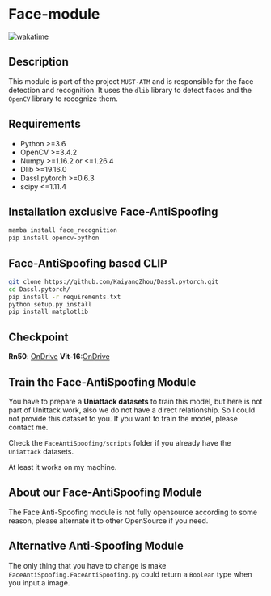 # Face-module
[![wakatime](https://wakatime.com/badge/user/5cfddb9c-d0f0-4d5b-bf41-13cc6c3aeccd/project/ded00d1e-3852-40f9-9b8d-1d9cb720db69.svg)](https://wakatime.com/badge/user/5cfddb9c-d0f0-4d5b-bf41-13cc6c3aeccd/project/ded00d1e-3852-40f9-9b8d-1d9cb720db69)

## Description
This module is part of the project `MUST-ATM` and is responsible for the face detection and recognition. It uses the `dlib` library to detect faces and the `OpenCV` library to recognize them.

## Requirements
- Python >=3.6
- OpenCV >=3.4.2
- Numpy >=1.16.2 or <=1.26.4
- Dlib >=19.16.0
- Dassl.pytorch >=0.6.3
- scipy <=1.11.4
## Installation exclusive Face-AntiSpoofing

```bash
mamba install face_recognition
pip install opencv-python
```
## Face-AntiSpoofing based CLIP
```bash
git clone https://github.com/KaiyangZhou/Dassl.pytorch.git
cd Dassl.pytorch/
pip install -r requirements.txt
python setup.py install
pip install matplotlib
```
## Checkpoint

 **Rn50**: [OnDrive](https://1drv.ms/u/c/3e4ad39ec12f7a33/Ea23JGPiYbBGlQ26Xv2JQzMByGAq5QHF1t-9ubWvKkP7Cg?e=e8dVIf)
 **Vit-16**:[OnDrive](https://studentmust-my.sharepoint.com/:u:/g/personal/1220026920_student_must_edu_mo/EbznKqw0jzZLoCtZL3xC1nsBQGGWIoF0yhoiu06AK2JbaA?e=Is1pTE)
## Train the Face-AntiSpoofing Module
You have to prepare a **Uniattack datasets** to train this model, but here is not part of Unittack work, also we do not have a direct relationship. So I could not provide this dataset to you. 
If you want to train the model, please contact me.

Check the ```FaceAntiSpoofing/scripts``` folder if you already have the ```Uniattack``` datasets.

At least it works on my machine.

## About our Face-AntiSpoofing Module
The Face Anti-Spoofing module is not fully opensource according to some reason, please alternate it to other OpenSource if you need.

## Alternative Anti-Spoofing Module
The only thing that you have to change is make ```FaceAntiSpoofing.FaceAntiSpoofing.py``` could return a ```Boolean``` type when you input a image.
